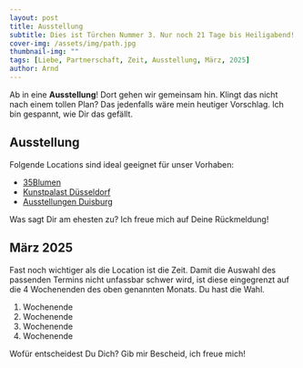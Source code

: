 ```yaml
---
layout: post
title: Ausstellung
subtitle: Dies ist Türchen Nummer 3. Nur noch 21 Tage bis Heiligabend!
cover-img: /assets/img/path.jpg
thumbnail-img: ""
tags: [Liebe, Partnerschaft, Zeit, Ausstellung, März, 2025]
author: Arnd
---
```


Ab in eine **Ausstellung**! Dort gehen wir gemeinsam hin. Klingt das nicht nach einem tollen Plan? Das jedenfalls wäre mein heutiger Vorschlag. Ich bin gespannt, wie Dir das gefällt.  

## Ausstellung

Folgende Locations sind ideal geeignet für unser Vorhaben: 
* [35Blumen](https://35blumen.org/)
* [Kunstpalast Düsseldorf](https://www.kunstpalast.de/de/programm/ausstellungen/)
* [Ausstellungen Duisburg](https://rausgegangen.de/duisburg/kategorie/ausstellung/)

Was sagt Dir am ehesten zu? Ich freue mich auf Deine Rückmeldung!

## März 2025

Fast noch wichtiger als die Location ist die Zeit. Damit die Auswahl des passenden Termins nicht unfassbar schwer wird, ist diese eingegrenzt auf die 4 Wochenenden des oben genannten Monats. Du hast die Wahl.

1. Wochenende 
2. Wochenende
3. Wochenende
4. Wochenende

Wofür entscheidest Du Dich? Gib mir Bescheid, ich freue mich!